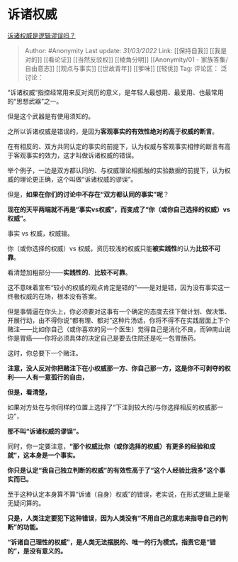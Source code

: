 # 诉诸权威
[诉诸权威是逻辑谬误吗？](https://www.zhihu.com/question/64959012/answer/2409606638)

> Author: #Anonymity
> Last update: *31/03/2022*
> Link: [[保持自我]] [[我是对的]] [[看论证]] [[当然反驳权]] [[棱角分明]] [[Anonymity/01 - 家族答集/自由意志]] [[观点与事实]] [[世故青年]] [[爹味]] [[轻佻]]
> Tag:
> 评论区：
> 泛讨论：

“诉诸权威“指控经常用来反对资历的意义，是年轻人最想用、最爱用、也最常用的“思想武器”之一。

但是这个武器是有使用须知的。

之所以诉诸权威是错误的，是因为**客观事实的有效性绝对的高于权威的断言**。

在有相反的、双方共同认定的事实的前提下，认为权威与客观事实相悖的断言有高于客观事实的效力，这才叫做诉诸权威的错误。

举个例子，一边是双方都认同的、与权威理论相抵触的实验数据的前提下，认为权威的理论更正确，这个叫做“诉诸权威的谬误”。

但是，**如果在你们的讨论中不存在“双方都认同的事实”呢**？

**现在的天平两端就不再是“事实vs权威”，而变成了“你（或你自己选择的权威）vs权威”。**

事实 vs 权威，权威输。

你（或你选择的权威）vs 权威，资历较浅的权威只能**被实践性**的认为**比较不可靠**。

看清楚加粗部分——**实践性的**、**比较不可靠**。

这不意味着宣布“较小的权威的观点肯定是错的”——是对是错，因为没有事实这一终极权威的在场，根本没有答案。

但是事情逼在你头上，你必须要对这事有一个确定的态度去往下做计划、做决策、开展行动，由不得你说“都有理、都对”这种片汤话，你将不得不在实践层面上下个赌注——比如你自己（或你喜欢的另一个医生）觉得自己是消化不良，而钟南山说你是胃癌——你将必须具体的决定自己是要去住院还是吃一包胃肠药。

这时，你总要下一个赌注。

**注意，没人反对你把赌注下在小权威那一方、你自己那一方，这是你不可剥夺的权利——人有一意孤行的自由，**

**但是，看清楚，**

如果对方处在与你同样的位置上选择了“下注到较大的/与你选择相反的权威那一边”，

**那不叫“诉诸权威的谬误”。**

同时，你一定要注意，**“那个权威比你（或你选择的权威）有更多的经验和成就”，这本身是一个事实。**

**你只是认定“我自己独立判断的权威”的有效性高于了“这个人经验比我多”这个事实而已。**

至于这种认定本身算不算“诉诸（自身）权威”的错误，老实说，在形式逻辑上是毫无疑问算的。

**只是，人类注定要犯下这种错误，因为人类没有“不用自己的意志来指导自己的判断”的功能。**

**“诉诸自己理性的权威”，是人类无法摆脱的、唯一的行为模式，指责它是“错的”，是没有意义的。**
